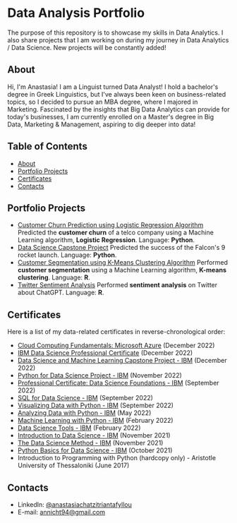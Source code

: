 # Data Analysis Portfolio

The purpose of this repository is to showcase my skills in Data Analytics. I also share projects that I am working on during my journey in Data Analytics / Data Science. New projects will be constantly added!

## About

Hi, I'm Anastasia! I am a Linguist turned Data Analyst! I hold a bachelor's degree in Greek Linguistics, but I've always been keen on business-related topics, so I decided to pursue an MBA degree, where I majored in Marketing. Fascinated by the insights that Big Data Analytics can provide for today's businesses, I am currently enrolled on a Master's degree in Big Data, Marketing & Management, aspiring to dig deeper into data!
  

## Table of Contents
- [About](#about)
- [Portfolio Projects](#portfolio-projects)
- [Certificates](#certificates)
- [Contacts](#contacts)



## Portfolio Projects
- [Customer Churn Prediction using Logistic Regression Algorithm](https://github.com/AnastasiaChatzi/Data_Analysis_Portfolio/blob/main/Customer_Churn_Prediction_Logistic_Regression.ipynb) Predicted the **customer churn** of a telco company using a Machine Learning algorithm, **Logistic Regression**. Language: **Python**.
- [Data Science Capstone Project](https://github.com/AnastasiaChatzi/IBM_DataScience_Capstone_Project) Predicted the success of the Falcon's 9 rocket launch. Language: **Python**.
- [Customer Segmentation using K-Means Clustering Algorithm](https://github.com/AnastasiaChatzi/Data-Analysis-Portfolio/blob/main/Customer_Segmentation_K_means_Clustering.ipynb) Performed **customer segmentation** using a Machine Learning algorithm, **K-means clustering**. Language: **R**. 
- [Twitter Sentiment Analysis]() Performed **sentiment analysis** on Twitter about ChatGPT. Language: **R**. 


## Certificates 
Here is a list of my data-related certificates in reverse-chronological order:
- [Cloud Computing Fundamentals: Microsoft Azure](https://www.credly.com/badges/862141db-c806-4d7b-a0ba-c172f2d6bbcf/linked_in_profile) (December 2022)
- [IBM Data Science Professional Certificate](https://credentials.edx.org/credentials/658d6f3b3fca4ca58d1689a2094977f6/) (December 2022)
- [Data Science and Machine Learning Capstone Project - IBM](https://courses.edx.org/certificates/13dfe2aa9d3c44e0a72f043015a9cbc9) (December 2022)
- [Python for Data Science Project - IBM](https://courses.edx.org/certificates/a3231f057c104dfda42eefcaf2b06226) (November 2022)
- [Professional Certificate: Data Science Foundations - IBM](https://credentials.edx.org/credentials/924eb4f34f2e464598cbf18f946c3724/) (September 2022)
- [SQL for Data Science - IBM](https://courses.edx.org/certificates/8f3377fb3a9840179e0835479a1e7bb1) (September 2022)
- [Visualizing Data with Python - IBM](https://courses.edx.org/certificates/050440af051d4b4cbf859befebaad22f) (September 2022)
- [Analyzing Data with Python - IBM](https://courses.edx.org/certificates/7bafbb33c72a429f8186ab82f38d6061) (May 2022)
- [Machine Learning with Python - IBM](https://courses.edx.org/certificates/8a7cee0258a04736b1c53c699327f8b8) (February 2022)
- [Data Science Tools - IBM](https://courses.edx.org/certificates/e7134da5d4584095910498786180f553) (February 2022)
- [Introduction to Data Science - IBM](https://courses.edx.org/certificates/a1f7fa467a184c09874a838d7acc224b) (November 2021)
- [The Data Science Method - IBM](https://courses.edx.org/certificates/0cf02f04e845407e9003e7432f7872f4) (November 2021)
- [Python Basics for Data Science - IBM](https://courses.edx.org/certificates/ddc22da7b1bb4e6cb90e3b3547b44d55) (October 2021)
- Introduction to Programming with Python (hardcopy only) - Aristotle University of Thessaloniki (June 2017)

## Contacts
- LinkedIn: [@anastasiachatzitriantafyllou](www.linkedin.com/in/anastasiachatzi)
- E-mail: annicht94@gmail.com
